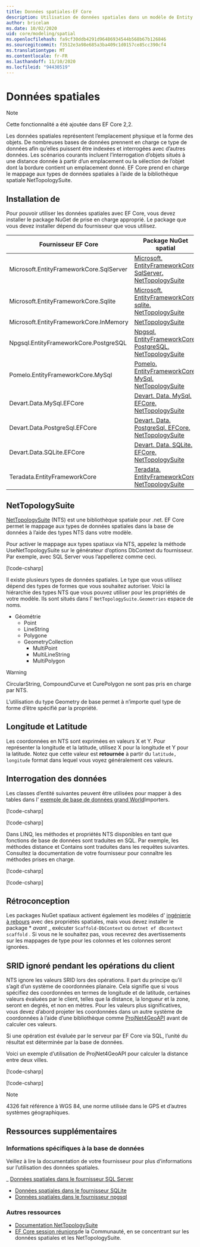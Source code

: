 ```yaml
---
title: Données spatiales-EF Core
description: Utilisation de données spatiales dans un modèle de Entity Framework Core
author: bricelam
ms.date: 10/02/2020
uid: core/modeling/spatial
ms.openlocfilehash: fa9cf30ddb4291d96486934544b568b67b126846
ms.sourcegitcommit: f3512e3a98e685a3ba409c1d0157ce85cc390cf4
ms.translationtype: MT
ms.contentlocale: fr-FR
ms.lasthandoff: 11/10/2020
ms.locfileid: "94430519"
---
```

# <a name="spatial-data"></a>Données spatiales

> [!NOTE]
> Cette fonctionnalité a été ajoutée dans EF Core 2,2.

Les données spatiales représentent l’emplacement physique et la forme des objets. De nombreuses bases de données prennent en charge ce type de données afin qu’elles puissent être indexées et interrogées avec d’autres données. Les scénarios courants incluent l’interrogation d’objets situés à une distance donnée à partir d’un emplacement ou la sélection de l’objet dont la bordure contient un emplacement donné. EF Core prend en charge le mappage aux types de données spatiales à l’aide de la bibliothèque spatiale NetTopologySuite.

## <a name="installing"></a>Installation de

Pour pouvoir utiliser les données spatiales avec EF Core, vous devez installer le package NuGet de prise en charge approprié. Le package que vous devez installer dépend du fournisseur que vous utilisez.

Fournisseur EF Core                        | Package NuGet spatial
--------------------------------------- | ---------------------
Microsoft.EntityFrameworkCore.SqlServer | [Microsoft. EntityFrameworkCore. SqlServer. NetTopologySuite](https://www.nuget.org/packages/Microsoft.EntityFrameworkCore.SqlServer.NetTopologySuite)
Microsoft.EntityFrameworkCore.Sqlite    | [Microsoft. EntityFrameworkCore. sqlite. NetTopologySuite](https://www.nuget.org/packages/Microsoft.EntityFrameworkCore.Sqlite.NetTopologySuite)
Microsoft.EntityFrameworkCore.InMemory  | [NetTopologySuite](https://www.nuget.org/packages/NetTopologySuite)
Npgsql.EntityFrameworkCore.PostgreSQL   | [Npgsql. EntityFrameworkCore. PostgreSQL. NetTopologySuite](https://www.nuget.org/packages/Npgsql.EntityFrameworkCore.PostgreSQL.NetTopologySuite)
Pomelo.EntityFrameworkCore.MySql        | [Pomelo. EntityFrameworkCore. MySql. NetTopologySuite](https://www.nuget.org/packages/Pomelo.EntityFrameworkCore.MySql.NetTopologySuite)
Devart.Data.MySql.EFCore                | [Devart. Data. MySql. EFCore. NetTopologySuite](https://www.nuget.org/packages/Devart.Data.MySql.EFCore.NetTopologySuite)
Devart.Data.PostgreSql.EFCore           | [Devart. Data. PostgreSql. EFCore. NetTopologySuite](https://www.nuget.org/packages/Devart.Data.PostgreSql.EFCore.NetTopologySuite)
Devart.Data.SQLite.EFCore               | [Devart. Data. SQLite. EFCore. NetTopologySuite](https://www.nuget.org/packages/Devart.Data.SQLite.EFCore.NetTopologySuite)
Teradata.EntityFrameworkCore            | [Teradata. EntityFrameworkCore. NetTopologySuite](https://www.nuget.org/packages/Teradata.EntityFrameworkCore.NetTopologySuite)

## <a name="nettopologysuite"></a>NetTopologySuite

[NetTopologySuite](https://nettopologysuite.github.io/NetTopologySuite/) (NTS) est une bibliothèque spatiale pour .net. EF Core permet le mappage aux types de données spatiales dans la base de données à l’aide des types NTS dans votre modèle.

Pour activer le mappage aux types spatiaux via NTS, appelez la méthode UseNetTopologySuite sur le générateur d’options DbContext du fournisseur. Par exemple, avec SQL Server vous l’appellerez comme ceci.

[!code-csharp[](../../../samples/core/Spatial/SqlServer/Models/WideWorldImportersContext.cs?name=snippet_UseNetTopologySuite)]

Il existe plusieurs types de données spatiales. Le type que vous utilisez dépend des types de formes que vous souhaitez autoriser. Voici la hiérarchie des types NTS que vous pouvez utiliser pour les propriétés de votre modèle. Ils sont situés dans l' `NetTopologySuite.Geometries` espace de noms.

* Géométrie
  * Point
  * LineString
  * Polygone
  * GeometryCollection
    * MultiPoint
    * MultiLineString
    * MultiPolygon

> [!WARNING]
> CircularString, CompoundCurve et CurePolygon ne sont pas pris en charge par NTS.

L’utilisation du type Geometry de base permet à n’importe quel type de forme d’être spécifié par la propriété.

## <a name="longitude-and-latitude"></a>Longitude et Latitude

Les coordonnées en NTS sont exprimées en valeurs X et Y. Pour représenter la longitude et la latitude, utilisez X pour la longitude et Y pour la latitude. Notez que cette valeur est **retournée** à partir du `latitude, longitude` format dans lequel vous voyez généralement ces valeurs.

## <a name="querying-data"></a>Interrogation des données

Les classes d’entité suivantes peuvent être utilisées pour mapper à des tables dans l' [exemple de base de données grand World](https://go.microsoft.com/fwlink/?LinkID=800630)Importers.

[!code-csharp[](../../../samples/core/Spatial/SqlServer/Models/City.cs?name=snippet_City)]

[!code-csharp[](../../../samples/core/Spatial/SqlServer/Models/Country.cs?name=snippet_Country)]

Dans LINQ, les méthodes et propriétés NTS disponibles en tant que fonctions de base de données sont traduites en SQL. Par exemple, les méthodes distance et Contains sont traduites dans les requêtes suivantes. Consultez la documentation de votre fournisseur pour connaître les méthodes prises en charge.

[!code-csharp[](../../../samples/core/Spatial/SqlServer/Program.cs?name=snippet_Distance)]

[!code-csharp[](../../../samples/core/Spatial/SqlServer/Program.cs?name=snippet_Contains)]

## <a name="reverse-engineering"></a>Rétroconception

Les packages NuGet spatiaux activent également les modèles d' [ingénierie à rebours](xref:core/managing-schemas/scaffolding) avec des propriétés spatiales, mais vous devez installer le package * *_avant_* _ exécuter `Scaffold-DbContext` ou `dotnet ef dbcontext scaffold` . Si vous ne le souhaitez pas, vous recevrez des avertissements sur les mappages de type pour les colonnes et les colonnes seront ignorées.

## <a name="srid-ignored-during-client-operations"></a>SRID ignoré pendant les opérations du client

NTS ignore les valeurs SRID lors des opérations. Il part du principe qu’il s’agit d’un système de coordonnées planaire. Cela signifie que si vous spécifiez des coordonnées en termes de longitude et de latitude, certaines valeurs évaluées par le client, telles que la distance, la longueur et la zone, seront en degrés, et non en mètres. Pour les valeurs plus significatives, vous devez d’abord projeter les coordonnées dans un autre système de coordonnées à l’aide d’une bibliothèque comme [ProjNet4GeoAPI](https://github.com/NetTopologySuite/ProjNet4GeoAPI) avant de calculer ces valeurs.

Si une opération est évaluée par le serveur par EF Core via SQL, l’unité du résultat est déterminée par la base de données.

Voici un exemple d’utilisation de ProjNet4GeoAPI pour calculer la distance entre deux villes.

[!code-csharp[](../../../samples/core/Spatial/Projections/GeometryExtensions.cs?name=snippet_GeometryExtensions)]

[!code-csharp[](../../../samples/core/Spatial/Projections/Program.cs?name=snippet_ProjectTo)]

> [!NOTE]
> 4326 fait référence à WGS 84, une norme utilisée dans le GPS et d’autres systèmes géographiques.

## <a name="additional-resources"></a>Ressources supplémentaires

### <a name="database-specific-information"></a>Informations spécifiques à la base de données

Veillez à lire la documentation de votre fournisseur pour plus d’informations sur l’utilisation des données spatiales.

_ [Données spatiales dans le fournisseur SQL Server](xref:core/providers/sql-server/spatial)
* [Données spatiales dans le fournisseur SQLite](xref:core/providers/sqlite/spatial)
* [Données spatiales dans le fournisseur npgsql](https://www.npgsql.org/efcore/mapping/nts.html)

### <a name="other-resources"></a>Autres ressources

* [Documentation NetTopologySuite](https://nettopologysuite.github.io/NetTopologySuite/)
* [EF Core session réunions](https://www.youtube.com/watch?v=IHslY5rrxD0&list=PLdo4fOcmZ0oX-DBuRG4u58ZTAJgBAeQ-t&index=15)de la Communauté, en se concentrant sur les données spatiales et les NetTopologySuite.
